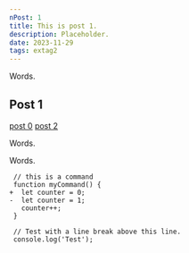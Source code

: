 ```yaml
---
nPost: 1
title: This is post 1.
description: Placeholder.
date: 2023-11-29
tags: extag2
---
```


Words.

## Post 1

<a href="/blog/post_0/">post 0</a>
<a href="/blog/post_2/">post 2</a>

Words.

Words.

```diff-js
 // this is a command
 function myCommand() {
+  let counter = 0;
-  let counter = 1;
   counter++;
 }

 // Test with a line break above this line.
 console.log('Test');
```
